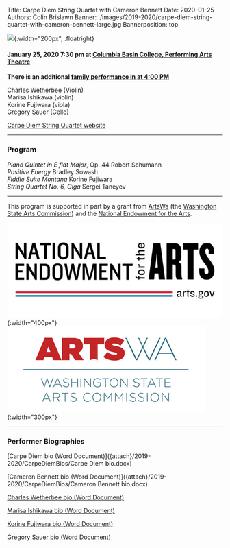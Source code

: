 Title: Carpe Diem String Quartet with Cameron Bennett
Date: 2020-01-25
Authors: Colin Brislawn
Banner: ./images/2019-2020/carpe-diem-string-quartet-with-cameron-bennett-large.jpg
Bannerposition: top

![ ]({static}/images/2019-2020/cameron-bennett-small.jpg){:width="200px", .floatright}

#### January 25, 2020 7:30 pm at [Columbia Basin College, Performing Arts Theatre](https://goo.gl/maps/kNZ4DFSqJUNVorCE6)

**There is an additional [family performance in at 4:00 PM]({filename}/2019-2020/CarpeDiemStringQuartetAfternoon.md)**

Charles Wetherbee (Violin) <br>
Marisa Ishikawa (violin) <br>
Korine Fujiwara (viola) <br>
Gregory Sauer (Cello)

[Carpe Diem String Quartet website](https://www.carpediemstringquartet.com)

---

### Program

_Piano Quintet in E flat Major_, Op. 44 Robert Schumann <br>
_Positive Energy_ Bradley Sowash <br>
_Fiddle Suite Montana_ Korine Fujiwara <br>
_String Quartet No. 6, Giga_ Sergei Taneyev

---

This program is supported in part by a grant from [ArtsWa](http://www.arts.wa.gov/) (the [Washington State Arts Commission](http://www.arts.wa.gov/)) and the [National Endowment for the Arts](https://www.arts.gov/).

![NEA Logo](/images/nea-lockup-A-small.jpg){:width="400px"}
![ArtsWA logo](/images/TextOnlyAndFullName-HiRes-small.jpg){:width="300px"}

---

### Performer Biographies

[Carpe Diem bio (Word Document)]({attach}/2019-2020/CarpeDiemBios/Carpe Diem bio.docx)

[Cameron Bennett bio (Word Document)]({attach}/2019-2020/CarpeDiemBios/Cameron Bennett bio.docx)

[Charles Wetherbee bio (Word Document)]({attach}/2019-2020/CarpeDiemBios/Chas+250.docx)

[Marisa Ishikawa bio (Word Document)]({attach}/2019-2020/CarpeDiemBios/Marisa+Short+Bio.docx)

[Korine Fujiwara bio (Word Document)]({attach}/2019-2020/CarpeDiemBios/Korine+150.docx)

[Gregory Sauer bio (Word Document)]({attach}/2019-2020/CarpeDiemBios/Gregory+Short+Bio.docx)
